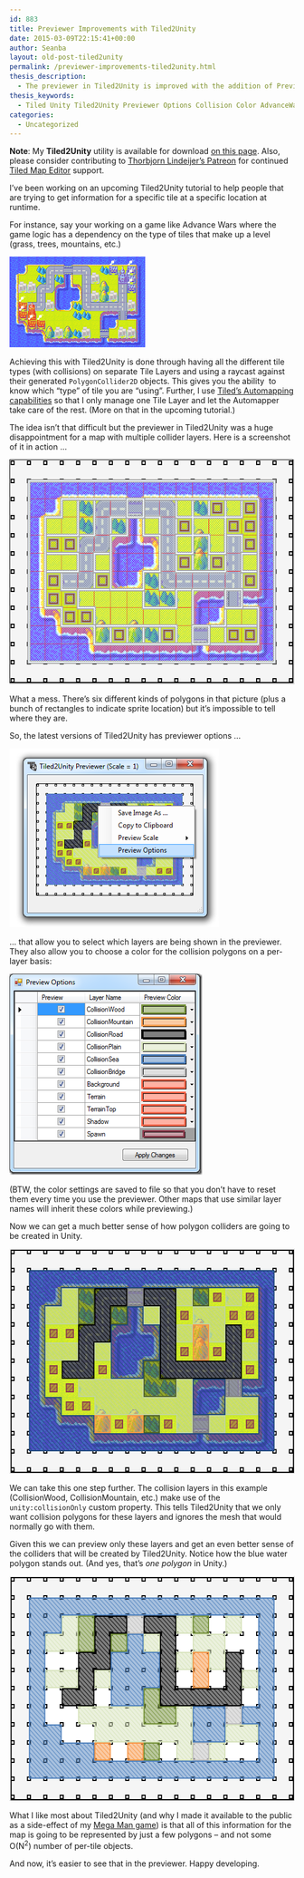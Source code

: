 ```yaml
---
id: 883
title: Previewer Improvements with Tiled2Unity
date: 2015-03-09T22:15:41+00:00
author: Seanba
layout: old-post-tiled2unity
permalink: /previewer-improvements-tiled2unity.html
thesis_description:
  - The previewer in Tiled2Unity is improved with the addition of Previewer Options.
thesis_keywords:
  - Tiled Unity Tiled2Unity Previewer Options Collision Color AdvanceWars
categories:
  - Uncategorized
---
```

<div class="orange-box" style="margin-bottom:1em;">
  <strong>Note</strong>: My <strong>Tiled2Unity</strong> utility is available for download <a title="Download Tiled2Unity" href="{{ '/tiled2unity/' | relative_url }}" rel="Download Tiled2Unity">on this page</a>. Also, please consider contributing to <a title="Tiled Map Editor on Patreon" href="https://www.patreon.com/bjorn" rel="Tiled Map Editor on Patreon">Thorbjorn Lindeijer’s Patreon</a> for continued <a title="Tiled Map Editor" href="http://www.mapeditor.org/" rel="Tiled Map Editor">Tiled Map Editor</a> support.
</div>

I’ve been working on an upcoming Tiled2Unity tutorial to help people that are trying to get information for a specific tile at a specific location at runtime.

For instance, say your working on a game like Advance Wars where the game logic has a dependency on the type of tiles that make up a level (grass, trees, mountains, etc.)

<img style="background-image: none; padding-top: 0px; padding-left: 0px; display: inline; padding-right: 0px; border-width: 0px;" title="Advance Wars 2 (Copyright Nintendo)" src="/assets/wp-content/uploads/2015/03/Spann_Island_AW2.png" alt="Advance Wars 2 (Copyright Nintendo)" width="240" height="160" border="0" />

Achieving this with Tiled2Unity is done through having all the different tile types (with collisions) on separate Tile Layers and using a raycast against their generated `PolygonCollider2D` objects. This gives you the ability  to know which “type” of tile you are “using”. Further, I use <a title="Automapping in Tiled" href="https://github.com/bjorn/tiled/wiki/Automapping" rel="Automapping in Tiled">Tiled’s Automapping capabilities</a> so that I only manage one Tile Layer and let the Automapper take care of the rest. (More on that in the upcoming tutorial.)

The idea isn’t that difficult but the previewer in Tiled2Unity was a huge disappointment for a map with multiple collider layers. Here is a screenshot of it in action …

<img style="background-image: none; padding-top: 0px; padding-left: 0px; display: inline; padding-right: 0px; border-width: 0px;" title="Can't see collisions" src="/assets/wp-content/uploads/2015/03/preview-old.png" alt="Can't see collisions" width="557" height="397" border="0" />

What a mess. There’s six different kinds of polygons in that picture (plus a bunch of rectangles to indicate sprite location) but it’s impossible to tell where they are.

So, the latest versions of Tiled2Unity has previewer options …

<img style="background-image: none; padding-top: 0px; padding-left: 0px; display: inline; padding-right: 0px; border-width: 0px;" title="Right-click to bring up Previewer Options" src="/assets/wp-content/uploads/2015/03/t2u-previewer.png" alt="Right-click to bring up Previewer Options" width="370" height="316" border="0" />

… that allow you to select which layers are being shown in the previewer. They also allow you to choose a color for the collision polygons on a per-layer basis:

<img style="background-image: none; padding-top: 0px; padding-left: 0px; display: inline; padding-right: 0px; border-width: 0px;" title="Previewer Options (Per Layer)" src="/assets/wp-content/uploads/2015/03/t2u-previewer-options-menu.png" alt="Previewer Options (Per Layer)" width="341" height="355" border="0" />

(BTW, the color settings are saved to file so that you don’t have to reset them every time you use the previewer. Other maps that use similar layer names will inherit these colors while previewing.)

Now we can get a much better sense of how polygon colliders are going to be created in Unity.

<img style="background-image: none; padding-top: 0px; padding-left: 0px; display: inline; padding-right: 0px; border-width: 0px;" title="Much better view of collisions" src="/assets/wp-content/uploads/2015/03/preview-new-full.png" alt="Much better view of collisions" width="557" height="397" border="0" />

We can take this one step further. The collision layers in this example (CollisionWood, CollisionMountain, etc.) make use of the `unity:collisionOnly` custom property. This tells Tiled2Unity that we only want collision polygons for these layers and ignores the mesh that would normally go with them.

Given this we can preview only these layers and get an even better sense of the colliders that will be created by Tiled2Unity. Notice how the blue water polygon stands out. (And yes, that’s _one polygon_ in Unity.)

<img style="background-image: none; padding-top: 0px; padding-left: 0px; display: inline; padding-right: 0px; border-width: 0px;" title="Viewing only collisions" src="/assets/wp-content/uploads/2015/03/preview-new-select.png" alt="Viewing only collisions" width="557" height="397" border="0" />

What I like most about Tiled2Unity (and why I made it available to the public as a side-effect of my <a title="Mega Man in Unity" href="{{ '/mega-man-in-unity/' | relative_url }}.html" rel="Mega Man in Unity">Mega Man game</a>) is that all of this information for the map is going to be represented by just a few polygons – and not some O(N<sup>2</sup>) number of per-tile objects.

And now, it’s easier to see that in the previewer. Happy developing.